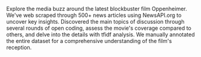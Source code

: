 Explore the media buzz around the latest blockbuster film Oppenheimer. We've web scraped through 500+ news articles using NewsAPI.org to uncover key insights. Discovered the main topics of discussion through several rounds of open coding, assess the movie's coverage compared to others, and delve into the details with tfidf analysis. We manually annotated the entire dataset for a comprehensive understanding of the film's reception. 
